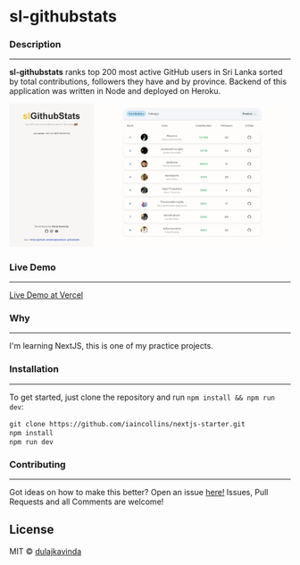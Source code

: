 # sl-githubstats

### Description
---
**sl-githubstats** ranks top 200 most active GitHub users in Sri Lanka sorted by total contributions, followers they have and by province. Backend of this application was written in Node and deployed on Heroku.

![Image](demo.gif)


### Live Demo

---

[Live Demo at Vercel](https://slgithubstats.vercel.app/)

### Why

---

I'm learning NextJS, this is one of my practice projects.

### Installation

---

To get started, just clone the repository and run `npm install && npm run dev`:

    git clone https://github.com/iaincollins/nextjs-starter.git
    npm install
    npm run dev

### Contributing

---

Got ideas on how to make this better? Open an issue [here!](https://github.com/dulajkavinda/sl-githubstats/issues)
Issues, Pull Requests and all Comments are welcome!

## License

MIT © [dulajkavinda](https://github.com/dulajkavinda/sl-githubstats/blob/master/LICENSE)
